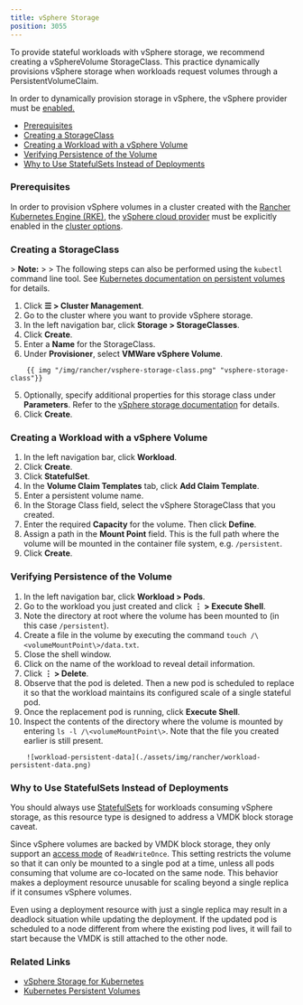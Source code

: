 ```yaml
---
title: vSphere Storage
position: 3055
---
```


To provide stateful workloads with vSphere storage, we recommend creating a vSphereVolume StorageClass. This practice dynamically provisions vSphere storage when workloads request volumes through a PersistentVolumeClaim.

In order to dynamically provision storage in vSphere, the vSphere provider must be [enabled.](https://rancher.com/docs/rancher/v2.6/en/cluster-provisioning/rke-clusters/cloud-providers/vsphere)

- [Prerequisites](#prerequisites)
- [Creating a StorageClass](#creating-a-storageclass)
- [Creating a Workload with a vSphere Volume](#creating-a-workload-with-a-vsphere-volume)
- [Verifying Persistence of the Volume](#verifying-persistence-of-the-volume)
- [Why to Use StatefulSets Instead of Deployments](#why-to-use-statefulsets-instead-of-deployments)

### Prerequisites

In order to provision vSphere volumes in a cluster created with the [Rancher Kubernetes Engine (RKE)](https://rancher.com/docs/rancher/v2.6/en/cluster-provisioning/rke-clusters/), the [vSphere cloud provider](https://rancher.com/docs/rke/latest/en/config-options/cloud-providers/vsphere) must be explicitly enabled in the [cluster options](https://rancher.com/docs/rancher/v2.6/en/cluster-provisioning/rke-clusters/options/).

### Creating a StorageClass

\> **Note:**
\>
\> The following steps can also be performed using the `kubectl` command line tool. See [Kubernetes documentation on persistent volumes](https://kubernetes.io/docs/concepts/storage/persistent-volumes/) for details.

1. Click **☰ \> Cluster Management**.
1. Go to the cluster where you want to provide vSphere storage.
1. In the left navigation bar, click **Storage \> StorageClasses**.
1. Click **Create**.
3. Enter a **Name** for the StorageClass.
4. Under **Provisioner**, select **VMWare vSphere Volume**.
```img
    {{ img "/img/rancher/vsphere-storage-class.png" "vsphere-storage-class"}}
```
5. Optionally, specify additional properties for this storage class under **Parameters**. Refer to the [vSphere storage documentation](https://vmware.github.io/vsphere-storage-for-kubernetes/documentation/storageclass.html) for details.
5. Click **Create**.

### Creating a Workload with a vSphere Volume

1. In the left navigation bar, click **Workload**.
1. Click **Create**.
1. Click **StatefulSet**.
1. In the **Volume Claim Templates** tab, click **Add Claim Template**.
1. Enter a persistent volume name.
1. In the Storage Class field, select the vSphere StorageClass that you created.
6. Enter the required **Capacity** for the volume. Then click **Define**.
7. Assign a path in the **Mount Point** field. This is the full path where the volume will be mounted in the container file system, e.g. `/persistent`.
8. Click **Create**.

### Verifying Persistence of the Volume

1. In the left navigation bar, click **Workload \> Pods**.
1. Go to the workload you just created and click **⋮ \> Execute Shell**.
2. Note the directory at root where the volume has been mounted to (in this case `/persistent`).
3. Create a file in the volume by executing the command `touch /\<volumeMountPoint\>/data.txt`.
4. Close the shell window.
5. Click on the name of the workload to reveal detail information.
7. Click **⋮ \> Delete**.
8. Observe that the pod is deleted. Then a new pod is scheduled to replace it so that the workload maintains its configured scale of a single stateful pod.
9. Once the replacement pod is running, click **Execute Shell**.
10. Inspect the contents of the directory where the volume is mounted by entering `ls -l /\<volumeMountPoint\>`. Note that the file you created earlier is still present.
```img
    ![workload-persistent-data](./assets/img/rancher/workload-persistent-data.png)
```
### Why to Use StatefulSets Instead of Deployments

You should always use [StatefulSets](https://kubernetes.io/docs/concepts/workloads/controllers/statefulset/) for workloads consuming vSphere storage, as this resource type is designed to address a VMDK block storage caveat.

Since vSphere volumes are backed by VMDK block storage, they only support an [access mode](https://kubernetes.io/docs/concepts/storage/persistent-volumes/#persistentvolumeclaims) of `ReadWriteOnce`. This setting restricts the volume so that it can only be mounted to a single pod at a time, unless all pods consuming that volume are co-located on the same node. This behavior makes a deployment resource unusable for scaling beyond a single replica if it consumes vSphere volumes.

Even using a deployment resource with just a single replica may result in a deadlock situation while updating the deployment. If the updated pod is scheduled to a node different from where the existing pod lives, it will fail to start because the VMDK is still attached to the other node.

### Related Links

- [vSphere Storage for Kubernetes](https://vmware.github.io/vsphere-storage-for-kubernetes/documentation/)
- [Kubernetes Persistent Volumes](https://kubernetes.io/docs/concepts/storage/persistent-volumes/)
